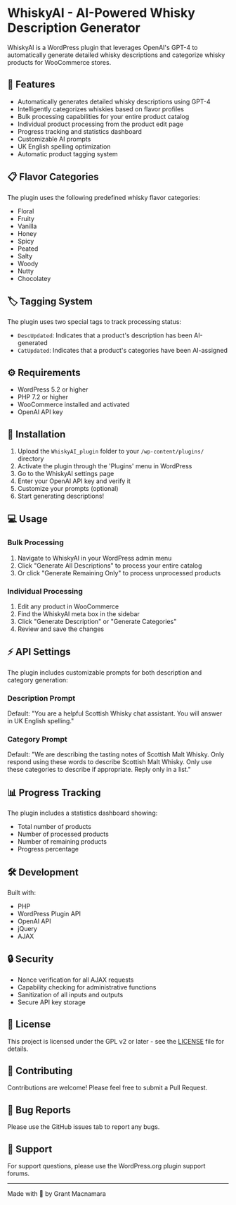 # WhiskyAI - AI-Powered Whisky Description Generator

WhiskyAI is a WordPress plugin that leverages OpenAI's GPT-4 to automatically generate detailed whisky descriptions and categorize whisky products for WooCommerce stores.

## 🥃 Features

- Automatically generates detailed whisky descriptions using GPT-4
- Intelligently categorizes whiskies based on flavor profiles
- Bulk processing capabilities for your entire product catalog
- Individual product processing from the product edit page
- Progress tracking and statistics dashboard
- Customizable AI prompts
- UK English spelling optimization
- Automatic product tagging system

## 📋 Flavor Categories

The plugin uses the following predefined whisky flavor categories:

- Floral
- Fruity
- Vanilla
- Honey
- Spicy
- Peated
- Salty
- Woody
- Nutty
- Chocolatey

## 🏷️ Tagging System

The plugin uses two special tags to track processing status:

- `DescUpdated`: Indicates that a product's description has been AI-generated
- `CatUpdated`: Indicates that a product's categories have been AI-assigned

## ⚙️ Requirements

- WordPress 5.2 or higher
- PHP 7.2 or higher
- WooCommerce installed and activated
- OpenAI API key

## 🚀 Installation

1. Upload the `WhiskyAI_plugin` folder to your `/wp-content/plugins/` directory
2. Activate the plugin through the 'Plugins' menu in WordPress
3. Go to the WhiskyAI settings page
4. Enter your OpenAI API key and verify it
5. Customize your prompts (optional)
6. Start generating descriptions!

## 💻 Usage

### Bulk Processing

1. Navigate to WhiskyAI in your WordPress admin menu
2. Click "Generate All Descriptions" to process your entire catalog
3. Or click "Generate Remaining Only" to process unprocessed products

### Individual Processing

1. Edit any product in WooCommerce
2. Find the WhiskyAI meta box in the sidebar
3. Click "Generate Description" or "Generate Categories"
4. Review and save the changes

## ⚡ API Settings

The plugin includes customizable prompts for both description and category generation:

### Description Prompt
Default: "You are a helpful Scottish Whisky chat assistant. You will answer in UK English spelling."

### Category Prompt
Default: "We are describing the tasting notes of Scottish Malt Whisky. Only respond using these words to describe Scottish Malt Whisky. Only use these categories to describe if appropriate. Reply only in a list."

## 📊 Progress Tracking

The plugin includes a statistics dashboard showing:
- Total number of products
- Number of processed products
- Number of remaining products
- Progress percentage

## 🛠️ Development

Built with:
- PHP
- WordPress Plugin API
- OpenAI API
- jQuery
- AJAX

## 🔒 Security

- Nonce verification for all AJAX requests
- Capability checking for administrative functions
- Sanitization of all inputs and outputs
- Secure API key storage

## 📝 License

This project is licensed under the GPL v2 or later - see the [LICENSE](LICENSE) file for details.

## 🤝 Contributing

Contributions are welcome! Please feel free to submit a Pull Request.

## 🐛 Bug Reports

Please use the GitHub issues tab to report any bugs.

## 📧 Support

For support questions, please use the WordPress.org plugin support forums.

---

Made with 🥃 by Grant Macnamara 